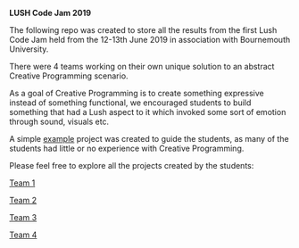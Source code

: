 **LUSH Code Jam 2019** 

The following repo was created to store all the results from the first Lush Code Jam held from the 12-13th June 2019 in association with Bournemouth University.

There were 4 teams working on their own unique solution to an abstract Creative Programming scenario.

As a goal of Creative Programming is to create something expressive instead of something functional, we encouraged students to build something that had a Lush aspect to it which invoked some sort of emotion through sound, visuals etc.

A simple [example](https://github.com/ollyc2015/CodeJam2019/tree/master/ExampleProject/) project was created to guide the students, as many of the students had little or no experience with Creative Programming.

Please feel free to explore all the projects created by the students:

[Team 1](https://github.com/ollyc2015/CodeJam2019/tree/master/Team1)

[Team 2](https://github.com/ollyc2015/CodeJam2019/tree/master/Team2)

[Team 3](https://github.com/ollyc2015/CodeJam2019/tree/master/Team3)

[Team 4](https://github.com/ollyc2015/CodeJam2019/tree/master/Team4)
